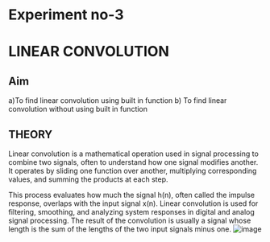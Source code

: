 # Experiment no-3                                                                                                      

# LINEAR CONVOLUTION

## Aim

a)To find linear convolution using built in function
b) To find linear convolution without using built in function

## THEORY
Linear convolution is a mathematical operation used in signal processing 
to combine two signals, 
often to understand how one signal modifies another.
It operates by sliding one function over another, multiplying
corresponding values, and summing the products at each step.

This process evaluates how much the signal h(n), often called the impulse response, 
overlaps with the input signal x(n). Linear convolution is used for filtering,
smoothing, and analyzing system responses in digital and analog signal processing. 
The result of the convolution is usually a signal whose length is the sum of the 
lengths of the two input signals minus one.
![image](https://github.com/user-attachments/assets/38c28216-32b8-413e-8ed3-697b846bc647)















